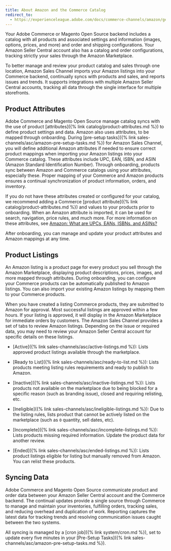 ```yaml
---
title: About Amazon and the Commerce Catalog
redirect_to:
  - https://experienceleague.adobe.com/docs/commerce-channels/amazon/getting-started/about-listings-and-catalog.html
---
```


Your Adobe Commerce or Magento Open Source backend includes a catalog with all products and associated settings and information (images, options, prices, and more) and order and shipping configurations. Your Amazon Seller Central account also has a catalog and order configurations, tracking strictly your sales through the Amazon Marketplace.

To better manage and review your product catalog and sales through one location, Amazon Sales Channel imports your Amazon listings into your Commerce backend, continually syncs with products and sales, and reports issues and trends. It supports integrations with multiple Amazon Seller Central accounts, tracking all data through the single interface for multiple storefronts.

## Product Attributes

Adobe Commerce and Magento Open Source manage catalog syncs with the use of product [attributes]({% link catalog/product-attributes.md %}) to define product settings and data. Amazon also uses attributes, to be mapped through onboarding. During [pre-setup tasks]({% link sales-channels/asc/amazon-pre-setup-tasks.md %}) for Amazon Sales Channel, you will define additional Amazon attributes if needed to ensure correct product mappings when importing your Amazon listings into your Commerce catalog. These attributes include UPC, EAN, ISBN, and ASIN (Amazon Standard Identification Number). Through onboarding, products sync between Amazon and Commerce catalogs using your attributes, especially these. Proper mapping of your Commerce and Amazon products ensures a continual synchronization of product information, orders, and inventory.

If you do not have these attributes created or configured for your catalog, we recommend adding a Commerce [product attribute]({% link catalog/product-attributes.md %}) and values to your products prior to onboarding. When an Amazon attribute is imported, it can be used for search, navigation, price rules, and much more. For more information on these attributes, see [Amazon: What are UPCs, EANs, ISBNs. and ASINs?][1]

After onboarding, you can manage and update your product attributes and Amazon mappings at any time.

## Product Listings

An Amazon listing is a product page for every product you sell through the Amazon Marketplace, displaying product descriptions, prices, images, and more mapped through attributes. During onboarding, you can configure your Commerce products can be automatically published to Amazon listings. You can also import your existing Amazon listings by mapping them to your Commerce products.

When you have created a listing Commerce products, they are submitted to Amazon for approval. Most successful listings are approved within a few hours. If your listing is approved, it will display in the Amazon Marketplace for immediate orders by customers. The Amazon Sales Channel provides a set of tabs to review Amazon listings. Depending on the issue or required data, you may need to review your Amazon Seller Central account for specific details on these listings.

- [Active]({% link sales-channels/asc/active-listings.md %}): Lists approved product listings available through the marketplace.

- [Ready to List]({% link sales-channels/asc/ready-to-list.md %}): Lists products meeting listing rules requirements and ready to publish to Amazon.

- [Inactive]({% link sales-channels/asc/inactive-listings.md %}): Lists products not available on the marketplace due to being blocked for a specific reason (such as branding issue), closed and requiring relisting, etc.

- [Ineligible]({% link sales-channels/asc/ineligible-listings.md %}): Due to the listing rules, lists product that cannot be actively listed on the marketplace (such as `0` quantity, sell dates, etc).

- [Incomplete]({% link sales-channels/asc/incomplete-listings.md %}): Lists products missing required information. Update the product data for another review.

- [Ended]({% link sales-channels/asc/ended-listings.md %}): Lists product listings eligible for listing but manually removed from Amazon. You can relist these products.

## Syncing Data

Adobe Commerce and Magento Open Source communicate product and order data between your Amazon Seller Central account and the Commerce backend. The continual updates provide a single source through Commerce to manage and maintain your inventories, fulfilling orders, tracking sales, and reducing overhead and duplication of work. Reporting captures the latest data for tracking trends and resolving communication issues caught between the two systems.

All syncing is managed by a [cron job]({% link system/cron.md %}), set to update every five minutes in your [Pre-Setup Tasks]({% link sales-channels/asc/amazon-pre-setup-tasks.md %}).

[1]: https://www.amazon.com/gp/seller/asin-upc-isbn-info.html
